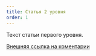 ```yaml
---
title: Статья 2 уровня
order: 1
---
```


Текст статьи первого уровня.

[Внешняя ссылка на коментарии](./../../../comments/_index)


